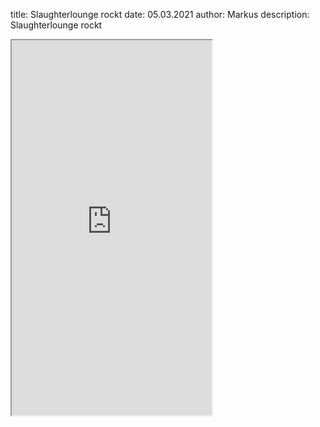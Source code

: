 title: Slaughterlounge rockt
date: 05.03.2021
author: Markus
description: Slaughterlounge rockt

<iframe src="https://mubo.eu-gb.mybluemix.net/musicbox/BAF51F0C-DAB5-4243-924B-7C9F6C6C2CD7" height="600px" width="320px">
</iframe>

